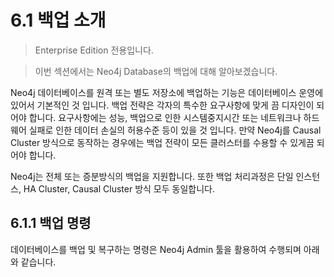 # 6.1 백업 소개

> Enterprise Edition 전용입니다.

> 이번 섹션에서는 Neo4j Database의 백업에 대해 알아보겠습니다.

Neo4j 데이터베이스를 원격 또는 별도 저장소에 백업하는 기능은 데이터베이스 운영에 있어서 기본적인 것 입니다. 백업 전략은 각자의 특수한 요구사항에 맞게 끔 디자인이 되어야 합니다. 요구사항에는 성능, 백업으로 인한 시스템중지시간 또는 네트워크나 하드웨어 실패로 인한 데이터 손실의 허용수준 등이 있을 것 입니다. 만약 Neo4j를 Causal Cluster 방식으로 동작하는 경우에는 백업 전략이 모든 클러스터를 수용할 수 있게끔 되어야 합니다.

Neo4j는 전체 또는 증분방식의 백업을 지원합니다. 또한 백업 처리과정은 단일 인스턴스, HA Cluster, Causal Cluster 방식 모두 동일합니다.

## 6.1.1 백업 명령

데이터베이스를 백업 및 복구하는 명령은 Neo4j Admin 툴을 활용하여 수행되며 아래와 같습니다.

